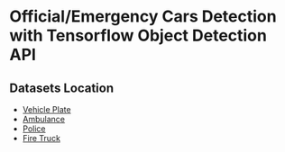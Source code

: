 # Official/Emergency Cars Detection with Tensorflow Object Detection API

## Datasets Location
- <a href="https://drive.google.com/drive/folders/1JekmffZ06zuUxKj2CT0oIN9dgzO9-qQY?usp=sharing">Vehicle Plate</a>
- <a href="https://drive.google.com/drive/folders/1-yY2nV6KWZvenyLgfPE9ol0e3Qi7W4GL?usp=sharing">Ambulance</a>
- <a href="">Police</a>
- <a href="">Fire Truck</a>
